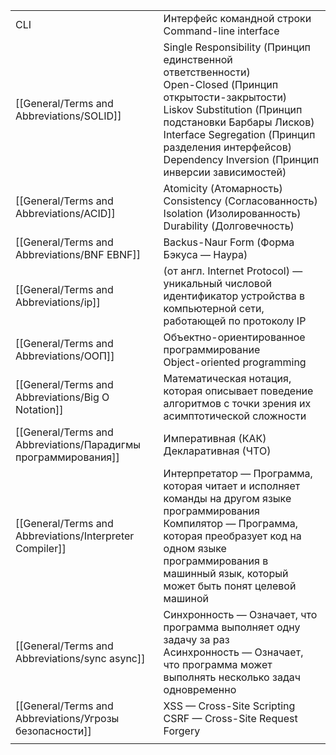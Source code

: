 |                                                                |                                                                                                                                                                                                                                                                                           |
|----------------------------------------------------------------|-------------------------------------------------------------------------------------------------------------------------------------------------------------------------------------------------------------------------------------------------------------------------------------------|
| CLI                                                            | Интерфейс командной строки<br>Command-line interface                                                                                                                                                                                                                                      |
| [[General/Terms and Abbreviations/SOLID]]                      | Single Responsibility (Принцип единственной ответственности)<br>Open-Closed (Принцип открытости-закрытости)<br>Liskov Substitution (Принцип подстановки Барбары Лисков)<br>Interface Segregation (Принцип разделения интерфейсов)<br>Dependency Inversion (Принцип инверсии зависимостей) |
| [[General/Terms and Abbreviations/ACID]]                       | Atomicity (Атомарность)<br>Consistency (Согласованность)<br>Isolation (Изолированность)<br>Durability (Долговечность)                                                                                                                                                                     |
| [[General/Terms and Abbreviations/BNF EBNF]]                   | Backus-Naur Form (Форма Бэкуса — Наура)                                                                                                                                                                                                                                                   |
| [[General/Terms and Abbreviations/ip]]                         | (от англ. Internet Protocol) — уникальный числовой идентификатор устройства в компьютерной сети, работающей по протоколу IP                                                                                                                                                               |
| [[General/Terms and Abbreviations/ООП]]                        | Объектно-ориентированное программирование<br>Object-oriented programming                                                                                                                                                                                                                  |
| [[General/Terms and Abbreviations/Big O Notation]]             | Математическая нотация, которая описывает поведение алгоритмов с точки зрения их асимптотической сложности                                                                                                                                                                                |
| [[General/Terms and Abbreviations/Парадигмы программирования]] | Императивная (КАК)<br>Декларативная (ЧТО)                                                                                                                                                                                                                                                 |
| [[General/Terms and Abbreviations/Interpreter Compiler]]       | Интерпретатор — Программа, которая читает и исполняет команды на другом языке программирования<br>Компилятор — Программа, которая преобразует код на одном языке программирования в машинный язык, который может быть понят целевой машиной                                               |
| [[General/Terms and Abbreviations/sync async]]                 | Синхронность — Означает, что программа выполняет одну задачу за раз<br>Асинхронность — Означает, что программа может выполнять несколько задач одновременно                                                                                                                               |
| [[General/Terms and Abbreviations/Угрозы безопасности]]        | XSS — Cross-Site Scripting<br>CSRF — Cross-Site Request Forgery                                                                                                                                                                                                                           |
|                                                                |                                                                                                                                                                                                                                                                                           |
